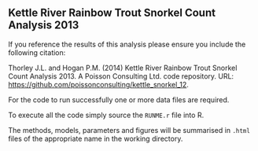 ## Kettle River Rainbow Trout Snorkel Count Analysis 2013

If you reference the results of this analysis please ensure you include the following citation:

Thorley J.L. and Hogan P.M. (2014) Kettle River Rainbow Trout Snorkel Count Analysis 2013. A Poisson Consulting Ltd. code repository. URL: https://github.com/poissonconsulting/kettle_snorkel_12.

For the code to run successfully one or more data files are required.

To execute all the code simply source the `RUNME.r` file into R.

The methods, models, parameters and figures will be summarised in `.html` files of
the appropriate name in the working directory.
